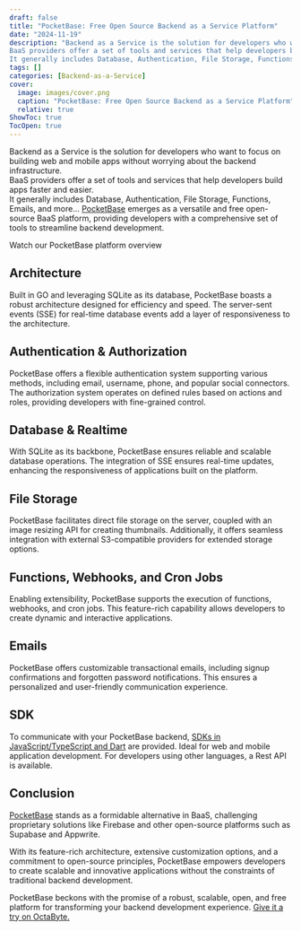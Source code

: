 ```yaml
---
draft: false
title: "PocketBase: Free Open Source Backend as a Service Platform"
date: "2024-11-19"
description: "Backend as a Service is the solution for developers who want to focus on building web and mobile apps without worrying about the backend infrastructure.
BaaS providers offer a set of tools and services that help developers build apps faster and easier.
It generally includes Database, Authentication, File Storage, Functions,"
tags: []
categories: [Backend-as-a-Service]
cover:
  image: images/cover.png
  caption: "PocketBase: Free Open Source Backend as a Service Platform"
  relative: true
ShowToc: true
TocOpen: true
---
```



Backend as a Service is the solution for developers who want to focus on building web and mobile apps without worrying about the backend infrastructure.  
BaaS providers offer a set of tools and services that help developers build apps faster and easier.  
It generally includes Database, Authentication, File Storage, Functions, Emails, and more... [PocketBase](https://octabyte.io/development/backend-as-a-service/pocketbase) emerges as a versatile and free open\-source BaaS platform, providing developers with a comprehensive set of tools to streamline backend development.



Watch our PocketBase platform overview



## **Architecture**

Built in GO and leveraging SQLite as its database, PocketBase boasts a robust architecture designed for efficiency and speed. The server\-sent events (SSE) for real\-time database events add a layer of responsiveness to the architecture.

## **Authentication \& Authorization**

PocketBase offers a flexible authentication system supporting various methods, including email, username, phone, and popular social connectors. The authorization system operates on defined rules based on actions and roles, providing developers with fine\-grained control.

## **Database \& Realtime**

With SQLite as its backbone, PocketBase ensures reliable and scalable database operations. The integration of SSE ensures real\-time updates, enhancing the responsiveness of applications built on the platform.

## **File Storage**

PocketBase facilitates direct file storage on the server, coupled with an image resizing API for creating thumbnails. Additionally, it offers seamless integration with external S3\-compatible providers for extended storage options.

## **Functions, Webhooks, and Cron Jobs**

Enabling extensibility, PocketBase supports the execution of functions, webhooks, and cron jobs. This feature\-rich capability allows developers to create dynamic and interactive applications.

## **Emails**

PocketBase offers customizable transactional emails, including signup confirmations and forgotten password notifications. This ensures a personalized and user\-friendly communication experience.

## **SDK**

To communicate with your PocketBase backend, [SDKs in JavaScript/TypeScript and Dart](https://pocketbase.io/docs/client-side-sdks?ref=blog.octabyte.io) are provided. Ideal for web and mobile application development. For developers using other languages, a Rest API is available.

## **Conclusion**

[PocketBase](https://octabyte.io/development/backend-as-a-service/pocketbase) stands as a formidable alternative in BaaS, challenging proprietary solutions like Firebase and other open\-source platforms such as Supabase and Appwrite. 

With its feature\-rich architecture, extensive customization options, and a commitment to open\-source principles, PocketBase empowers developers to create scalable and innovative applications without the constraints of traditional backend development.

PocketBase beckons with the promise of a robust, scalable, open, and free platform for transforming your backend development experience. [Give it a try on OctaByte.](https://octabyte.io/development/backend-as-a-service/pocketbase)



